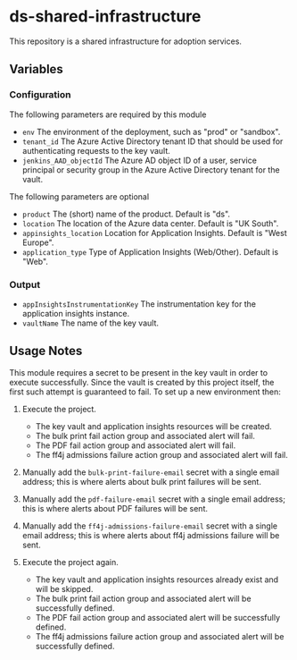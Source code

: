 # ds-shared-infrastructure
This repository is a shared infrastructure for adoption services.

## Variables

### Configuration

The following parameters are required by this module

- `env` The environment of the deployment, such as "prod" or "sandbox".
- `tenant_id` The Azure Active Directory tenant ID that should be used for authenticating requests to the key vault.
- `jenkins_AAD_objectId` The Azure AD object ID of a user, service principal or security group in the Azure Active Directory tenant for the vault.

The following parameters are optional

- `product` The (short) name of the product. Default is "ds". 
- `location` The location of the Azure data center. Default is "UK South".
- `appinsights_location` Location for Application Insights. Default is "West Europe".
- `application_type` Type of Application Insights (Web/Other). Default is "Web".

### Output

- `appInsightsInstrumentationKey` The instrumentation key for the application insights instance.
- `vaultName` The name of the key vault.

## Usage Notes

This module requires a secret to be present in the key vault in order to execute successfully. Since the vault is created by this project itself, the first such attempt is guaranteed to fail. To set up a new environment then:

1. Execute the project.
   * The key vault and application insights resources will be created.
   * The bulk print fail action group and associated alert will fail.
   * The PDF fail action group and associated alert will fail.
   * The ff4j admissions failure action group and associated alert will fail.
2. Manually add the `bulk-print-failure-email` secret with a single email address; this is where alerts about bulk print failures will be sent.
3. Manually add the `pdf-failure-email` secret with a single email address; this is where alerts about PDF failures will be sent.
4. Manually add the `ff4j-admissions-failure-email` secret with a single email address; this is where alerts about ff4j admissions failure will be sent.


5. Execute the project again.
   * The key vault and application insights resources already exist and will be skipped.
   * The bulk print fail action group and associated alert will be successfully defined.
   * The PDF fail action group and associated alert will be successfully defined.
   * The ff4j admissions failure action group and associated alert will be successfully defined.
